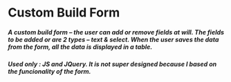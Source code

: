 # Custom Build Form
#####  A custom build form – the user can add or remove fields at will. The fields to be added or are 2 types – text & select. When the user saves the data from the form, all the data is displayed in a table.
##### Used only : JS and JQuery. It is not super designed because I based on the funcionality of the form.